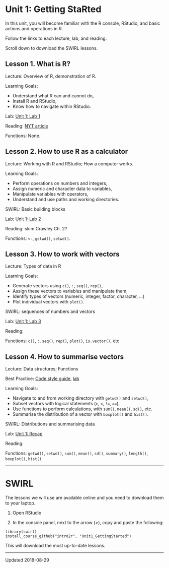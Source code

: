 

# Unit 1: Getting StaRted

In this unit, you will become familiar with the R console, RStudio, and basic actions and operations in R.

Follow the links to each lecture, lab, and reading.

Scroll down to download the SWIRL lessons.


## Lesson 1. What is R?

Lecture: Overview of R, demonstration of R.

Learning Goals:
 - Understand what R can and cannot do,
 - Install R and RStudio,
 - Know how to navigate within RStudio.

Lab: [Unit 1: Lab 1](../unit1/install-R-and-RStudio.html)

Reading: [NYT article](http://www.nytimes.com/2009/01/07/technology/business-computing/07program.html?_r=1&pagewanted=all)

Functions: None.


## Lesson 2. How to use R as a calculator

Lecture: Working with R and RStudio; How a computer works.

Learning Goals:
 - Perform operations on numbers and integers,
 - Assign numeric and character data to variables,
 - Manipulate variables with operators,
 - Understand and use paths and working directories.

SWIRL: Basic building blocks

Lab: [Unit 1: Lab 2](../unit1/labs.html)

Reading: skim Crawley Ch. 2?

Functions: `<-`, `getwd()`, `setwd()`.


## Lesson 3. How to work with vectors

Lecture: Types of data in R

Learning Goals:

 - Generate vectors using `c()`, `:`, `seq()`, `rep()`,
 - Assign these vectors to variables and manipulate them,
 - Identify types of vectors (numeric, integer, factor, character, ...)
 - Plot individual vectors with `plot()`.

SWIRL: sequences of numbers and vectors

Lab: [Unit 1: Lab 3](../unit1/labs.html)

Reading:

Functions: `c()`, `:`, `seq()`, `rep()`, `plot()`, `is.vector()`, etc


## Lesson 4. How to summarise vectors

Lecture: Data structures; Functions

Best Practice: [Code style guide](../best/code-style.html), [lab](../unit1/labs.html)

Learning Goals:

 - Navigate to and from working directory with `getwd()` and `setwd()`,
 - Subset vectors with logical statements (`>`, `<`, `!=`, `==`),
 - Use functions to perform calculations, with `sum()`, `mean()`, `sd()`, etc.
 - Summarise the distribution of a vector with `boxplot()` and `hist()`.

SWIRL: Distributions and summarising data

Lab: [Unit 1: Recap](../unit1/labs.html)     

Reading:

Functions: `getwd()`, `setwd()`, `sum()`, `mean()`, `sd()`, `summary()`, `length()`, `boxplot()`, `hist()`

 - - -
 
# SWIRL

The lessons we will use are available online and you need to download them to your laptop.

1. Open RStudio

2. In the console panel, next to the arrow (>), copy and paste the following: 

```
library(swirl)
install_course_github("intro2r", "Unit1_GettingStarted")
```

This will download the most up-to-date lessons.


- - -

Updated 2018-08-29


